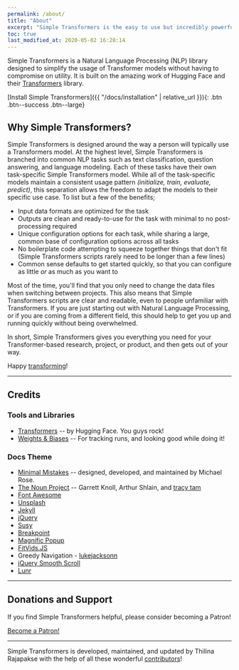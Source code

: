 ```yaml
---
permalink: /about/
title: "About"
excerpt: "Simple Transformers is the easy to use but incredibly powerful Transformers library."
toc: true
last_modified_at: 2020-05-02 16:20:14
---
```


Simple Transformers is a Natural Language Processing (NLP) library designed to simplify the usage of Transformer models without having to compromise on utility. It is built on the amazing work of Hugging Face and their [Transformers](https://github.com/huggingface/transformers) library.


[Install Simple Transformers]({{ "/docs/installation" | relative_url }}){: .btn .btn--success .btn--large}

## Why Simple Transformers?

Simple Transformers is designed around the way a person will typically use a Transformers model. At the highest level, Simple Transformers is branched into common NLP tasks such as text classification, question answering, and language modeling. Each of these tasks have their own task-specific Simple Transformers model. While all of the task-specific models maintain a consistent usage pattern *(initialize, train, evaluate, predict)*, this separation allows the freedom to adapt the models to their specific use case. To list but a few of the benefits;

- Input data formats are optimized for the task
- Outputs are clean and ready-to-use for the task with minimal to no post-processing required
- Unique configuration options for each task, while sharing a large, common base of configuration options across all tasks
- No boilerplate code attempting to squeeze together things that don't fit (Simple Transformers scripts rarely need to be longer than a few lines)
- Common sense defaults to get started quickly, so that you can configure as little *or* as much as you want to

Most of the time, you'll find that you only need to change the data files when switching between projects. This also means that Simple Transformers scripts are clear and readable, even to people unfamiliar with Transformers. If you are just starting out with Natural Language Processing, or if you are coming from a different field, this should help to get you up and running quickly without being overwhelmed.

In short, Simple Transformers gives you everything you need for your Transformer-based research, project, or product, and then gets out of your way.

Happy [transforming](/docs/installation/)!

---

## Credits

### Tools and Libraries

- [Transformers](https://github.com/huggingface/transformers) -- by Hugging Face. You guys rock!
- [Weights & Biases](https://www.wandb.com/) -- For tracking runs, and looking good while doing it!

### Docs Theme

- [Minimal Mistakes](https://github.com/mmistakes/minimal-mistakes) -- designed, developed, and maintained by Michael Rose.
- [The Noun Project](https://thenounproject.com) -- Garrett Knoll, Arthur Shlain, and [tracy tam](https://thenounproject.com/tracytam)
- [Font Awesome](http://fontawesome.io/)
- [Unsplash](https://unsplash.com/)
- [Jekyll](https://jekyllrb.com/)
- [jQuery](https://jquery.com/)
- [Susy](http://susy.oddbird.net/)
- [Breakpoint](http://breakpoint-sass.com/)
- [Magnific Popup](http://dimsemenov.com/plugins/magnific-popup/)
- [FitVids.JS](http://fitvidsjs.com/)
- Greedy Navigation - [lukejacksonn](https://codepen.io/lukejacksonn/pen/PwmwWV)
- [jQuery Smooth Scroll](https://github.com/kswedberg/jquery-smooth-scroll)
- [Lunr](http://lunrjs.com)

---

## Donations and Support

If you find Simple Transformers helpful, please consider becoming a Patron!

<a href="https://www.patreon.com/bePatron?u=20014970" data-patreon-widget-type="become-patron-button">Become a Patron!</a><script async src="https://c6.patreon.com/becomePatronButton.bundle.js"></script>

---

Simple Transformers is developed, maintained, and updated by Thilina Rajapakse with the help of all these wonderful [contributors](https://github.com/ThilinaRajapakse/simpletransformers#contributors-)!
